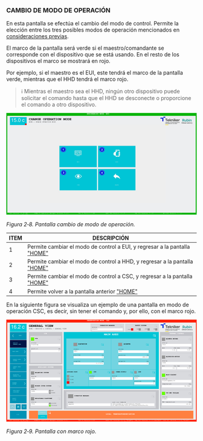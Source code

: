 ### CAMBIO DE MODO DE OPERACIÓN

En esta pantalla se efectúa el cambio del modo de control. Permite la elección entre los tres posibles modos de
operación mencionados en [consideraciones previas](00_Consideraciones_Previas.md).

El marco de la pantalla será verde si el maestro/comandante se corresponde con el dispositivo que se está usando. En el
resto de los dispositivos el marco se mostrará en rojo.

Por ejemplo, si el maestro es el EUI, este tendrá el marco de la pantalla verde, mientras que el HHD tendrá el marco
rojo.

> ℹ️ Mientras el maestro sea el HHD, ningún otro dispositivo puede solicitar el comando hasta que el HHD se desconecte o
> proporcione el comando a otro dispositivo.

![Pantalla cambio de modo de operación](../Resources/media/image015.png)

*Figura 2‑8. Pantalla cambio de modo de operación.*

| ITEM | DESCRIPCIÓN                                                                                               |
|------|-----------------------------------------------------------------------------------------------------------|
| 1    | Permite cambiar el modo de control a EUI, y regresar a la pantalla ["HOME"](./01_Pantalla_Inicio_HOME.md) |
| 2    | Permite cambiar el modo de control a HHD, y regresar a la pantalla ["HOME"](./01_Pantalla_Inicio_HOME.md) |
| 3    | Permite cambiar el modo de control a CSC, y regresar a la pantalla ["HOME"](./01_Pantalla_Inicio_HOME.md) |
| 4    | Permite volver a la pantalla anterior ["HOME"](./01_Pantalla_Inicio_HOME.md)                              |

En la siguiente figura se visualiza un ejemplo de una pantalla en modo de operación CSC, es decir, sin tener el comando
y, por ello, con el marco rojo.

![Pantalla con marco rojo](../Resources/media/image016.png)

*Figura 2‑9. Pantalla con marco rojo.*
